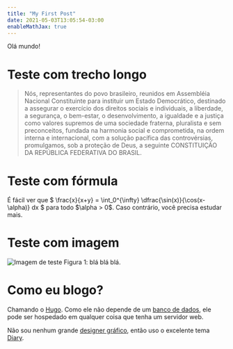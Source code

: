 ```yaml
---
title: "My First Post"
date: 2021-05-03T13:05:54-03:00
enableMathJax: true
---
```


Olá mundo!

# Teste com trecho longo
> Nós, representantes do povo brasileiro, reunidos em Assembléia Nacional Constituinte para instituir um Estado Democrático, destinado a assegurar o exercício dos direitos sociais e individuais, a liberdade, a segurança, o bem-estar, o desenvolvimento, a igualdade e a justiça como valores supremos de uma sociedade fraterna, pluralista e sem preconceitos, fundada na harmonia social e comprometida, na ordem interna e internacional, com a solução pacífica das controvérsias, promulgamos, sob a proteção de Deus, a seguinte CONSTITUIÇÃO DA REPÚBLICA FEDERATIVA DO BRASIL.

# Teste com fórmula

É fácil ver que \$ \frac{x}{x+y} = \int_0^{\infty} \dfrac{\sin(x)}{\cos(x-\alpha)} dx \$ para todo \$\alpha > 0\$. Caso contrário, você precisa estudar mais.

# Teste com imagem
![Imagem de teste](/images/nethack.png) Figura 1: blá blá blá.


# Como eu blogo?
Chamando o [Hugo](https://gohugo.io). Como ele não depende de um [banco de dados](/images/BancoDados.jpg), ele pode ser hospedado em qualquer coisa que tenha um servidor web.

Não sou nenhum grande [designer gráfico](https://knowyourmeme.com/memes/graphic-design-is-my-passion), então uso o excelente tema [Diary](https://themes.gohugo.io/hugo-theme-diary/).
